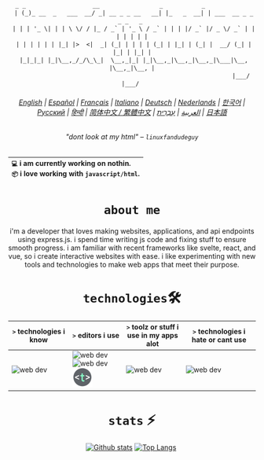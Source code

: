 <div align="center">


```brainfuck
  _ _                   __                 _           _                        
 | (_)_ __  _   ___  __/ _| __ _ _ __   __| |_   _  __| | ___  __ _ _   _ _   _ 
 | | | '_ \| | | \ \/ / |_ / _` | '_ \ / _` | | | |/ _` |/ _ \/ _` | | | | | | |
 | | | | | | |_| |>  <|  _| (_| | | | | (_| | |_| | (_| |  __/ (_| | |_| | |_| |
 |_|_|_| |_|\__,_/_/\_\_|  \__,_|_| |_|\__,_|\__,_|\__,_|\___|\__, |\__,_|\__, |
                                                              |___/       |___/ 
```
###### [English](README.md) | [Español](readme_es.md) | [Français](readme_fr.md) | [Italiano](readme_it.md) | [Deutsch](readme_de.md) | [Nederlands](readme_nl.md) | [한국어](readme_ko.md) | [Русский](readme_ru.md) | [हिन्दी](readme_hi.md) | [简体中文 / 繁體中文](readme_zh.md) | [العربية](readme_ar.md) | [עִבְרִית](readme_he.md) | [日本語](readme_jp.md)

###### "dont look at my html" – `linuxfandudeguy`

  | `💻`  i am currently working on **nothin**.<br/>`📦`  i love working with `javascript/html`.</br> |
  |:---|

# `about me` 

i'm a developer that loves making websites, applications, and api endpoints using express.js. i spend time writing js code and fixing stuff to ensure smooth progress. i am familiar with recent frameworks like svelte, react, and vue, so i create interactive websites with ease. i like experimenting with new tools and technologies to make web apps that meet their purpose.

# `technologies`🛠
| `>` technologies i know | `>` editors i use | `>` toolz or stuff i use in my apps alot | `>` technologies i hate or cant use | 
|---------------------|---------------|----------------------------------------|----------------------------------|
| <img src="https://skillicons.dev/icons?i=html,js,react,vue,svelte,css,nodejs,python,rust" alt="web dev" height="40"/> | <img src="https://skillicons.dev/icons?i=sublime,vscode" alt="web dev" height="40"/><img src="https://upload.wikimedia.org/wikipedia/commons/thumb/8/8a/Gnu-nano.svg/1024px-Gnu-nano.svg.png" alt="web dev" height="40"/><img src="/assets/images/unnamed.png" alt="web dev" height="40"/> | <img src="https://skillicons.dev/icons?i=tailwind,npm,git,github,bootstrap,vercel,debian,express,obsidian" alt="web dev" height="40"/> | <img src="https://skillicons.dev/icons?i=electron,firebase,php,tauri" alt="web dev" height="40"/> |

# `stats` ⚡
  
  <a href="#">![Github stats](https://github-readme-stats.vercel.app/api?username=linuxfandudeguy&theme=blueberry&count_private=true&hide_border=true&line_height=20)</a>
  <a href="#">![Top Langs](https://github-readme-stats.vercel.app/api/top-langs/?username=linuxfandudeguy&layout=compact&theme=blueberry&count_private=true&hide_border=true)</a>
  <img src="https://komarev.com/ghpvc/?username=linuxfandudeguy&style=for-the-badge&color=orange" alt=""/>


